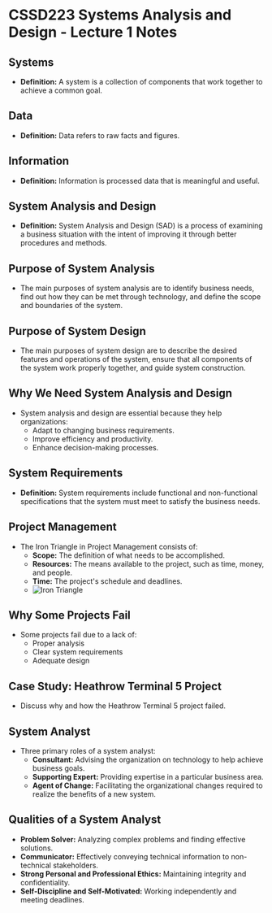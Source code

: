 # CSSD223 Systems Analysis and Design - Lecture 1 Notes

## Systems

- **Definition:** A system is a collection of components that work together to achieve a common goal.

## Data

- **Definition:** Data refers to raw facts and figures.

## Information

- **Definition:** Information is processed data that is meaningful and useful.

## System Analysis and Design

- **Definition:** System Analysis and Design (SAD) is a process of examining a business situation with the intent of improving it through better procedures and methods.

## Purpose of System Analysis

- The main purposes of system analysis are to identify business needs, find out how they can be met through technology, and define the scope and boundaries of the system.

## Purpose of System Design

- The main purposes of system design are to describe the desired features and operations of the system, ensure that all components of the system work properly together, and guide system construction.

## Why We Need System Analysis and Design

- System analysis and design are essential because they help organizations:
  - Adapt to changing business requirements.
  - Improve efficiency and productivity.
  - Enhance decision-making processes.

## System Requirements

- **Definition:** System requirements include functional and non-functional specifications that the system must meet to satisfy the business needs.

## Project Management

- The Iron Triangle in Project Management consists of:
  - **Scope:** The definition of what needs to be accomplished.
  - **Resources:** The means available to the project, such as time, money, and people.
  - **Time:** The project's schedule and deadlines.
  - ![Iron Triangle](https://www.villanovau.com/wp-content/uploads/2021/10/img_Iron-Triangle-Project-Management-1.webp)

## Why Some Projects Fail

- Some projects fail due to a lack of:
  - Proper analysis
  - Clear system requirements
  - Adequate design

## Case Study: Heathrow Terminal 5 Project

- Discuss why and how the Heathrow Terminal 5 project failed.

## System Analyst

- Three primary roles of a system analyst:
  - **Consultant:** Advising the organization on technology to help achieve business goals.
  - **Supporting Expert:** Providing expertise in a particular business area.
  - **Agent of Change:** Facilitating the organizational changes required to realize the benefits of a new system.

## Qualities of a System Analyst

- **Problem Solver:** Analyzing complex problems and finding effective solutions.
- **Communicator:** Effectively conveying technical information to non-technical stakeholders.
- **Strong Personal and Professional Ethics:** Maintaining integrity and confidentiality.
- **Self-Discipline and Self-Motivated:** Working independently and meeting deadlines.
